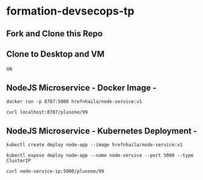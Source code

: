 # formation-devsecops-tp

## Fork and Clone this Repo

## Clone to Desktop and VM
ok
## NodeJS Microservice - Docker Image -
`docker run -p 8787:5000 hrefnhaila/node-service:v1`

`curl localhost:8787/plusone/99`
 
## NodeJS Microservice - Kubernetes Deployment -
`kubectl create deploy node-app --image hrefnhaila/node-service:v1`

`kubectl expose deploy node-app --name node-service --port 5000 --type ClusterIP`

`curl node-service-ip:5000/plusone/99`
